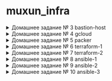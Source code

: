 # muxun_infra
<details><summary>Домашнее задание № 3 bastion-host</summary><p>

---

Подключение к someinternalhost в одну команду с помощью ключа передачи терминала в ssh

`ssh -tA home@35.210.12.2 ssh 10.132.0.3`

---
Алиасы в ssh_config

Нужно использовать параметр ProxyCommand:
~/.ssh/config с использованием netcat 

```
Host bastion
        HostName 35.210.12.2
        User home

Host someinternalhost
        ProxyCommand ssh bastion nc -q0 10.132.0.3 22

```

~/.ssh/config с использованием ключа -W

```
Host bastion
        HostName 35.210.12.2
        User home

Host someinternalhost
        ProxyCommand ssh -A bastion -W 10.132.0.3:22
```

---

Конфигурация подключения


```
bastion_IP = 35.210.12.2
someinternalhost_IP = 10.132.0.3
```

</p></details>



<details><summary>Домашнее задание № 4 gcloud</summary><p>

создан инстанс из gcloud <br> 
установлены ruby и mongodb <br>
задеплоено реддит прриложение <br>


```
testapp_IP = 34.76.222.110
testapp_port = 9292
```
создание нового инстанса с 
параметром стартап-скрипта 

```
gcloud compute instances create reddit-app \
--boot-disk-size=10GB \
--image-family ubuntu-1604-lts \
--image-project=ubuntu-os-cloud \
--machine-type=g1-small \
--tags puma-server \
--restart-on-failure \
----metadata-from-file startup-script=startup_script.sh

```


создание правила фаерволла для рандомного порта 8080(вместо 9292)

```
gcloud compute firewall-rules create another-default-puma-server \
 --network default  \
 --action allow  \
--direction ingress \
--rules tcp:8080  \
--source-ranges=0.0.0.0/0 \ 
--priority 1000  \
--target-tags puma-server
```


</p></details>

<details><summary>Домашнее задание № 5 packer</summary><p>
Packer - создание образов VM для различных провайдеров<br>

* установлен packer

```
cd ~
wget https://releases.hashicorp.com/packer/1.3.3/packer_1.3.3_linux_amd64.zip
unzip packer_1.3.3_linux_amd64.zip
sudo mv packer /usr/lib
rm packer_1.3.3_linux_amd64.zip

```

* произведена авторизация для аутентификации packer и terraform в GCP

```
gcloud auth application-default login

```

* создан шаблон для packer

```

 "builders": [
 {
 "type": "googlecompute",
 "project_id": "infra-226-212",
 "image_name": "reddit-base-{{timestamp}}",
 "image_family": "reddit-base",
 "source_image_family": "ubuntu-1604-lts",
 "zone": "europe-west1-b",
 "ssh_username": "appuser",
 "machine_type": "f1-micro"
 }
 ],
 "provisioners": [
 {
 "type": "shell",
 "script": "script/install_ruby.sh",
 "execute_command": "sudo {{.Path}}"
 },
 {
 "type": "shell",
 "script": "script/install_mongodb.sh",
 "execute_command": "sudo {{.Path}}"
 }
 ]
}

```

* на основе шаблона создан образ ubuntu1604 с предустановленными ruby и mongodb
* на основе образа создан инстанс и задеплоено приложение puma-server
* добавлено правило фаерволла для доступа к порту приложения 9292 инстанса reddit-app

* в шаблон добавлены параметры пользователя: обязательные для указания и указанные в самом шаблоне

```
{
   "variables": [
        {
        "project_id": null,
        "source_image_family": null,
        "machine_type": "f1-micro"
        }
        ],




  "builders": [
        {
        "type": "googlecompute",
        "project_id": "{{user `project_id`}}",
        "image_name": "reddit-base-{{timestamp}}",
        "image_family": "reddit-base",
        "source_image_family": "{{user `source_image_family`}}",
        "zone": "europe-west1-b",
        "ssh_username": "muxund",
        "machine_type": "{{user `machine_type`}}"
        }
        ],

 "provisioners": [
        {
        "type": "shell",
        "script": "script/install_ruby.sh",
        "execute_command": "sudo {{.Path}}"
        },

        {
        "type": "shell",
        "script": "script/install_mongodb.sh",
        "execute_command": "sudo {{.Path}}"
        }

        ]
}

```
*  созданы файлы переменных variables.json и variables.json.example с содержанием:

```
{

"project_id": "infra-226212",
"source_image_family": "ubuntu-1604-lts"

}

```

эти перменные будут вставляться в шаблон при создании образа с помощью команды:

```
packer build -var-file=variables.json ubuntu16.json
```

* добавлены параметры builder для GCP:
	- описание образа
	- размер и тип диска
	- название сети
	- теги

```
{
   "variables": 
	{
	"project_id": null,
	"source_image_family": null,
	"machine_type": "f1-micro",
	"image_description": "standart puma server on ubuntu",
	"disk_size": "10",
	"disk_type": "pd-standart",
	"network": "default",
	"tags": "reddit-app,http-server,https-server"
	}
	,




  "builders": [
	{
	"type": "googlecompute",
	"project_id": "{{user `project_id`}}",
	"image_name": "reddit-base-{{timestamp}}",
	"image_family": "reddit-base",
	"source_image_family": "{{user `source_image_family`}}",
	"zone": "europe-west1-b",
	"ssh_username": "muxund",
	"machine_type": "{{user `machine_type`}}",
	"image_description": "{{user `image_description`}}",
	"disk_size": "{{user `disk_size`}}",
	"disk_type": "{{user `disk_type`}}",
	"network": "{{user `network`}}",
	"tags": "{{user `tags`}}"

	}
	],

 "provisioners": [
	{
	"type": "shell",
	"script": "script/install_ruby.sh",
	"execute_command": "sudo {{.Path}}"
	},

	{
	"type": "shell",
	"script": "script/install_mongodb.sh",
	"execute_command": "sudo {{.Path}}"
	}

	]
}
```



</p></details>


<details><summary>Домашнее задание № 6 terraform-1</summary><p>

* установлен terraform

```
    wget https://releases.hashicorp.com/terraform/0.11.11/terraform_0.11.11_linux_amd64.zip \ 
    && unzip terraform_0.11.11_linux_amd64.zip \
    && sudo mv terraform /usr/bin \
    && terraform --version
```

* установен  и проинициализирован провайде в файле main.tf

```
    13:53 $ terraform init
    
    Initializing provider plugins...
    - Checking for available provider plugins on https://releases.hashicorp.com...
    - Downloading plugin for provider "google" (1.4.0)...
    
    Terraform has been successfully initialized!
    
    You may now begin working with Terraform. Try running "terraform plan" to see
    any changes that are required for your infrastructure. All Terraform commands
    should now work.
    
    If you ever set or change modules or backend configuration for Terraform,
    rerun this command to reinitialize your working directory. If you forget, other
```

* определил в файле main.tf ресурс для создания VM

```
    provider "google" {
            version = "1.4.0"
            project = "infra-226212"
            region = "europe-west1"
    }
    
    resource "google_compute_instance" "app" {
            name            = "reddit-app"
            machine_type    = "g1-small"
            zone            = "europe-west1-b"
            #определение загрузочного диска
            boot_disk {
                    initialize_params {
                            image = "reddit-base-1547821025"
                    }
            }
            #определение сетевого интерфейса
            network_interface {
                    # сеть , к которой присоеденить интерфейс
                    network = "default"
                    # использовать ephimeral IP для доступа в интернет
                    access_config {}
            }
    
    }
```

* перед установкой изменений проверим корректность конфиурации

 
```
    15:10 $ terraform plan
    Refreshing Terraform state in-memory prior to plan...
    The refreshed state will be used to calculate this plan, but will not be
    persisted to local or remote state storage.
    
    
    ------------------------------------------------------------------------
    
    An execution plan has been generated and is shown below.
    Resource actions are indicated with the following symbols:
      + create
    
    Terraform will perform the following actions:
    
      + google_compute_instance.app
          id:                                                  <computed>
          boot_disk.#:                                         "1"
          boot_disk.0.auto_delete:                             "true"
          boot_disk.0.device_name:                             <computed>
          boot_disk.0.disk_encryption_key_sha256:              <computed>
          boot_disk.0.initialize_params.#:                     "1"
          boot_disk.0.initialize_params.0.image:               "reddit-base-1547821025"
          can_ip_forward:                                      "false"
          cpu_platform:                                        <computed>
          create_timeout:                                      "4"
          instance_id:                                         <computed>
          label_fingerprint:                                   <computed>
          machine_type:                                        "g1-small"
          metadata_fingerprint:                                <computed>
          name:                                                "reddit-app"
          network_interface.#:                                 "1"
          network_interface.0.access_config.#:                 "1"
          network_interface.0.access_config.0.assigned_nat_ip: <computed>
          network_interface.0.access_config.0.nat_ip:          <computed>
          network_interface.0.address:                         <computed>
          network_interface.0.name:                            <computed>
          network_interface.0.network:                         "default"
          network_interface.0.network_ip:                      <computed>
          network_interface.0.subnetwork_project:              <computed>
          project:                                             <computed>
          scheduling.#:                                        <computed>
          self_link:                                           <computed>
          tags_fingerprint:                                    <computed>
          zone:                                                "europe-west1-b"
    
    
    Plan: 1 to add, 0 to change, 0 to destroy.
    
    ------------------------------------------------------------------------
    
    Note: You didn't specify an "-out" parameter to save this plan, so Terraform
    can't guarantee that exactly these actions will be performed if
    "terraform apply" is subsequently run.
```
* создана инфраструктура 
```
    15:25 $ terraform apply 
    
    An execution plan has been generated and is shown below.
    Resource actions are indicated with the following symbols:
      + create
    
    Terraform will perform the following actions:
    
      + google_compute_instance.app
          id:                                                  <computed>
          boot_disk.#:                                         "1"
          boot_disk.0.auto_delete:                             "true"
          boot_disk.0.device_name:                             <computed>
          boot_disk.0.disk_encryption_key_sha256:              <computed>
          boot_disk.0.initialize_params.#:                     "1"
          boot_disk.0.initialize_params.0.image:               "reddit-base-1547821025"
          can_ip_forward:                                      "false"
          cpu_platform:                                        <computed>
          create_timeout:                                      "4"
          instance_id:                                         <computed>
          label_fingerprint:                                   <computed>
          machine_type:                                        "g1-small"
          metadata_fingerprint:                                <computed>
          name:                                                "reddit-app"
          network_interface.#:                                 "1"
          network_interface.0.access_config.#:                 "1"
          network_interface.0.access_config.0.assigned_nat_ip: <computed>
          network_interface.0.access_config.0.nat_ip:          <computed>
          network_interface.0.address:                         <computed>
          network_interface.0.name:                            <computed>
          network_interface.0.network:                         "default"
          network_interface.0.network_ip:                      <computed>
          network_interface.0.subnetwork_project:              <computed>
          project:                                             <computed>
          scheduling.#:                                        <computed>
          self_link:                                           <computed>
          tags_fingerprint:                                    <computed>
          zone:                                                "europe-west1-b"
    
    
    Plan: 1 to add, 0 to change, 0 to destroy.
    
    Do you want to perform these actions?
      Terraform will perform the actions described above.
      Only 'yes' will be accepted to approve.
    
      Enter a value: yes
    
    google_compute_instance.app: Creating...
      boot_disk.#:                                         "" => "1"
      boot_disk.0.auto_delete:                             "" => "true"
      boot_disk.0.device_name:                             "" => "<computed>"
      boot_disk.0.disk_encryption_key_sha256:              "" => "<computed>"
      boot_disk.0.initialize_params.#:                     "" => "1"
      boot_disk.0.initialize_params.0.image:               "" => "reddit-base-1547821025"
      can_ip_forward:                                      "" => "false"
      cpu_platform:                                        "" => "<computed>"
      create_timeout:                                      "" => "4"
      instance_id:                                         "" => "<computed>"
      label_fingerprint:                                   "" => "<computed>"
      machine_type:                                        "" => "g1-small"
      metadata_fingerprint:                                "" => "<computed>"
      name:                                                "" => "reddit-app"
      network_interface.#:                                 "" => "1"
      network_interface.0.access_config.#:                 "" => "1"
      network_interface.0.access_config.0.assigned_nat_ip: "" => "<computed>"
      network_interface.0.access_config.0.nat_ip:          "" => "<computed>"
      network_interface.0.address:                         "" => "<computed>"
      network_interface.0.name:                            "" => "<computed>"
      network_interface.0.network:                         "" => "default"
      network_interface.0.network_ip:                      "" => "<computed>"
      network_interface.0.subnetwork_project:              "" => "<computed>"
      project:                                             "" => "<computed>"
      scheduling.#:                                        "" => "<computed>"
      self_link:                                           "" => "<computed>"
      tags_fingerprint:                                    "" => "<computed>"
      zone:                                                "" => "europe-west1-b"
    google_compute_instance.app: Still creating... (10s elapsed)
    google_compute_instance.app: Creation complete after 16s (ID: reddit-app)
    
    Apply complete! Resources: 1 added, 0 changed, 0 destroyed.
```

* добавлен в секцию resources пункт metadata
```
    metadata {
                    ssh-keys = "muxund:${file("~/.ssh/id_rsa.pub")}"            }
```


* создадан  файл outputs.tf

```
    output "app_external_ip" {
     value = "${google_compute_instance.app.network_interface.0.access_config.0.assigned_nat_ip}"
    

```
* задано с помощью терраформа правило фаерволла
```
    resource "google_compute_firewall" "firewall_puma" {
            name    = "allow-puma-default"
            #название сети , в которой действует правило
            network = "default"
            # что разрешаем 
            allow {
                    protocol = "tcp"
                    ports    = ["9292"]
            }
            # откуда разрешаем доступ
            source_ranges = ["0.0.0.0/0"]
            # правила дл яинстансов с тегами
            target_tags = ["reddit-app"]
```

* дополен main.tf провижинами

```
    provisioner "file" {
    source = "files/puma.service"
    destination = "/tmp/puma.service"
    }
    
    provisioner "remote-exec" {
     script = "files/deploy.sh"
    }
```

* определены параметры подключения для провиженов
```
connection {
 type = "ssh"
 user = "muxund"
 agent = false
 private_key = "${file("~/.ssh/id_rsa")}"
 }
```

* созданы файлы с переменными и определены  variable

</p></details>



<details><summary> Домашнее задание № 7 terraform-2</summary>
<p>

* создано правило фаерволла для ssh порта

```
#====FIREWALL SSH====
resource "google_compute_firewall" "firewall_ssh" {
  name    = "default-allow-ssh"
  network = "default"

  allow {
    protocol = "tcp"
    ports    = ["22"]
  }

  source_ranges = ["0.0.0.0/0"]
}

```

* в терраформ стэйт импортироване правило ssh портя, объявленное ранее

* создана неявная зависимость ресурсов внешнего ip и  ip инстанса

```

#====INSTANCE====
resource "google_compute_instance" "app" {
  name         = "reddit-app"
  machine_type = "g1-small"
  zone         = "${var.zone}"
  tags         = ["reddit-app"]
  boot_disk {
    initialize_params {
      image = "${var.disk_image}"
    }
  }

  network_interface {
    network = "default"
    access_config {
      nat_ip = "${google_compute_address.app_ip.address}"
    }
  }

  /....
}

#====ADDRESS====
resource "google_compute_address" "app_ip" {
  name   = "reddit-app-ip"
}


```

* в packer созданы шаблоны для подготовки образов app и db

* конфигурация terraform разбита на несколько частей 
	-app.tf
	-db.tf
	-main.tf
	-vpc.tf

* на основе предыдущих конфигураций созданы модули app db vpc

```
rovider "google" {
  version = "1.4.0"
  project = "${var.project}"
  region  = "${var.region}"
}

module "app" {
  source          = "../modules/app"
  public_key_path = "${var.public_key_path}"
  zone            = "${var.zone}"
  app_disk_image  = "${var.app_disk_image}"
}

module "db" {
  source          = "../modules/db"
  public_key_path = "${var.public_key_path}"
  zone            = "${var.zone}"
  db_disk_image   = "${var.db_disk_image}"
}

module "vpc" {
  source        = "../modules/vpc"
  source_ranges = ["182.126.72.77/32"]
}


```

* проверена работ по параметризации source_range  модуля vpc c помощью телнета

* созданы конфигурации для окружений stage и prod с раздичными параметрами vpc

* созданы 2 экземпляра storage-backet

```
provider "google" {
        version = "1.4.0"
        project = "${var.project}"
        region  = "${var.region}"
}


module "storage-bucket" {
        source = "SweetOps/storage-bucket/goog$
        version = "0.1.1"

        name = ["st_bucket1","st-bucket2"]

}

output storage-bucket_url {
        value = "${module.storage-bucket.url}"
}



```
</p></details>


<details><summary> Домашнее задание № 8 ansible-1</summary>
<p>

* ansible установлен с помощью apt install
* запущено stage окружение в терраформе и проверена доступность ssh telnetom
* создан inventory файл для хоста app и проверена доступность с помощью пинг

```
✔ ~/otus/hw9/muxun_infra/ansible [ansible-1 L|…1] 
13:50 $ ansible appserver -i ./inventory -m ping
appserver | SUCCESS => {
    "changed": false, 
    "ping": "pong"
}

```

* добавлен хост с базой данных в инвентори
* создан и параметрезиован ansible.cfg

```
[defaults]
inventory = ./inventory
remote_user = muxund
private_key_file = ~/.ssh/id_rsa
host_key_checking = False
retry_files_enabled = False
```
* проверен модуль ping с параметрами

```
✔ ~/otus/hw9/muxun_infra/ansible [ansible-1 L|✚ 1…1] 
14:20 $ ansible appserver -m ping
appserver | SUCCESS => {
    "changed": false, 
    "ping": "pong"
}
✔ ~/otus/hw9/muxun_infra/ansible [ansible-1 L|✚ 1…1] 
14:21 $ ansible dbserver -m ping
dbserver | SUCCESS => {
    "changed": false, 
    "ping": "pong"
}


```
* проверены ad-hoc команды

```
4:24 $ ansible dbserver -m command -a uptime
dbserver | SUCCESS | rc=0 >>
 11:28:28 up 55 min,  1 user,  load average: 0.00, 0.00, 0.00

✔ ~/otus/hw9/muxun_infra/ansible [ansible-1 L|✔] 
14:28 $ ansible dbserver -m command -a ifconfig
dbserver | SUCCESS | rc=0 >>
ens4      Link encap:Ethernet  HWaddr 42:01:0a:84:00:28  
          inet addr:10.132.0.40  Bcast:10.132.0.40  Mask:255.255.255.255
          inet6 addr: fe80::4001:aff:fe84:28/64 Scope:Link
          UP BROADCAST RUNNING MULTICAST  MTU:1460  Metric:1
          RX packets:1678 errors:0 dropped:0 overruns:0 frame:0
          TX packets:1552 errors:0 dropped:0 overruns:0 carrier:0
          collisions:0 txqueuelen:1000 
          RX bytes:1996685 (1.9 MB)  TX bytes:162152 (162.1 KB)

lo        Link encap:Local Loopback  
          inet addr:127.0.0.1  Mask:255.0.0.0
          inet6 addr: ::1/128 Scope:Host
          UP LOOPBACK RUNNING  MTU:65536  Metric:1
          RX packets:0 errors:0 dropped:0 overruns:0 frame:0
          TX packets:0 errors:0 dropped:0 overruns:0 carrier:0
          collisions:0 txqueuelen:1000 
          RX bytes:0 (0.0 B)  TX bytes:0 (0.0 B)
```

* создан inventory в формате yml и проверен

```
15:13 $ ansible all -m ping -i inventory.yaml 
dbserver | SUCCESS => {
    "changed": false, 
    "ping": "pong"
}
appserver | SUCCESS => {
    "changed": false, 
    "ping": "pong"
}
```

* проверены модули systemd и service

```
✔ ~/otus/hw9/muxun_infra/ansible [ansible-1 L|✚ 1…1] 
15:25 $ ansible db -m service -a name=mongod
dbserver | SUCCESS => {
    "changed": false, 
    "name": "mongod", 
    "status": {
        "ActiveEnterTimestamp": "Sat 2019-01-26 10:32:48 UTC", 
        "ActiveEnterTimestampMonotonic": "13819239", 
        "ActiveExitTimestampMonotonic": "0", 
        "ActiveState": "active", 
        "After": "sysinit.target basic.target network.target systemd-journald.socket system.slice", 
        "AllowIsolate": "no", 
        "AmbientCapabilities": "0", 
        "AssertResult": "yes", 
        "AssertTimestamp": "Sat 2019-01-26 10:32:48 UTC", 
        "AssertTimestampMonotonic": "13818217", 
        "Before": "multi-user.target shutdown.target", 
        "BlockIOAccounting": "no", 
        "BlockIOWeight": "18446744073709551615",
.......................

```

* создан playbook с заданием деплоя приложения

```
✔ ~/otus/hw9/muxun_infra/ansible [ansible-1 L|✚ 1…2] 
16:13 $ ansible-playbook clone.yml 

PLAY [Clone] ********************************************************************************

TASK [Gathering Facts] **********************************************************************
ok: [appserver]

TASK [Clone repo] ***************************************************************************
changed: [appserver]

PLAY RECAP **********************************************************************************
appserver      
```



</p></details>


<details><summary> Домашнее задание № 9 ansible-2</summary>
<p>

* создан playbook для управления конфигурациями и деплоя приложения
  - сценарии для каждого хоста
  - шаблоны конфиг файлов
  - сделан пробный прогон плэйбука
  - введены хэндлеры \ таски для деплоя приложения
  - плэйбук применён

```

✔ ~/otus/hw10/muxun_infra/ansible [ansible-2|✔] 
10:55 $ cat reddit_app_one_play.yml 
---
- name: Config host and deploy application # Описание сценария
  hosts: all # Хосты, на которых выполятся таски
  vars:
    mongo_bind_ip: 0.0.0.0 # переменная задается в vars
    db_host: 10.132.0.48


  tasks: # блок тасков(заданий)
    - name: меняю конфиг монги на db 
      become: true # выполняем задание от рута
      template:
        src:  templates/mongod.conf.j2 # путь до шаблона
        dest: /etc/mongod.conf # целевой путь на удаленном хосте
        mode: 0644  # права на файл
      tags: db-tag   # тэги задания 
      notify: restart mongod

    - name: устанавливаю пума юнит на app
      become: true
      copy:
        src:   files/puma.service
        dest: /etc/systemd/system/puma.service
      tags: app-tag
      notify: reload puma

    - name: добавляю конфиг подключения к бд на app
      template:
        src: templates/db_config.j2
        dest: /home/muxund/db_config
      tags: app-tag

    - name: enable puma для app
      become: true
      systemd: name=puma enabled=yes
      tags: app-tag

    - name: граблю приложение из гита на апп
      git:
        repo: 'https://github.com/express42/reddit.git'
        dest: /home/muxund/reddit
        version: monolith # <-- Указываем нужную ветку
      #tags: deploy-tag
      tags: app-tag
      notify: reload puma

    - name: инсталирую bundle на app
      bundler:
        state: present
        chdir: /home/muxund/reddit # <-- В какой директории выполнить команду bundle
     # tags: deploy-tag 
      tags: app-tag  
     

  handlers:
  - name: restart mongod
    become: true
    service: name=mongod state=restarted
    
  - name: reload puma
    become: true
    service: name=puma state=restarted 


```

<img src="https://s3.us-west-2.amazonaws.com/secure.notion-static.com/7a52878a-ad17-44a7-a307-10d54c0b7495/oneplayonescen.png?AWSAccessKeyId=ASIAT73L2G45HOBQHFM6&Expires=1548835308&Signature=F2GHKWsHutLGxyBqUyVon4JTu%2Bk%3D&x-amz-security-token=FQoGZXIvYXdzEBAaDKFv2hlRTRvWbXo8GiK3A4MOL4eBpO8a%2FMtwYA0RV3ELQOMwXpp%2BRTO6SZGg7Dd3GpB3kT2WNJcbZ7%2BS0SjBYAcmUW7tSvxbYz%2B1EA6GC3XXdGpPngpdgzCBVAA%2BjGfJX1br9c17ZjNYlXMmCnH6wFFtRkyZN8Kyy2OWPxmZ%2F7ZQo4aga6gFpN%2BmpQOIj0iLLiGW8vIcWb6ePYuhZeFd%2FeSKqSNNvvVACO%2F7O1KK157%2FU5l2W7fCMpXgE%2B4MNrRZbgHG3n8LSajbXTf5ttzvCPW%2BGM2FN2B658vQiiR1eDxVLmnW1EehTi7Y4ii0ABFAVA2jS0vz20uxYp1QxGo8nkJ1TaQTpDPplWsH9RKqG0PrYpegCERzc7yN7lkx%2Ba%2FXt0dXRku%2FYoNg467syn6gpoYgXE43Ip5EmZC2%2FQuLxEssZYo%2F2V8HOUm%2BLi5I72kCbplz8qd29bskxPu%2F95bLL8WYjtwNs1byHwhr6EcLC9isVRNm%2F4%2BuMqqoLHL7UV0NSfTrnHSTcQwnUeYoMbn9S1SJzYg10p10FFHdAS0CXVAbPAN%2B%2FGH%2F3VH16TfSDkB8eQ6ZJENIlCxkNv3IuG6BYK%2B7f3a%2FS5Qosd6%2F4gU%3D"></img>



* создан плэйбук с несколькими сценариями
* добавлен по образцу сценарий для деплоя

```

✔ ~/otus/hw10/muxun_infra/ansible [ansible-2|✔] 
10:55 $ cat reddit_app_multiple_plays.yml 
---
- name: Конфигурируем mongodb хост
  hosts: db
  tags: db-tag
  become: true
  vars:
    mongo_bind_ip: 0.0.0.0
  tasks:
    - name: Меняю конфиг монги на db 
      become: true
      template:
        src:  templates/mongod.conf.j2
        dest: /etc/mongod.conf
        mode: 0644
      tags: db-tag 
      notify: restart mongod
  handlers:
    - name: restart mongod
      service: name=mongod state=restarted 
    

- name: Конфигурируем хост app
  hosts: app
  tags: app-tag
  become: true
  vars:
    db_host: 10.132.0.50
  tasks:
    - name: Копируем юнит пума-сервис на app
      copy:
        src:   files/puma.service
        dest: /etc/systemd/system/puma.service
      notify: reload puma

    - name: Добавляем конфиг подключения к бд на app
      template:
        src: templates/db_config.j2
        dest: /home/muxund/db_config
        owner: muxund
        group: muxund

    - name: enable puma для app
      systemd: name=puma enabled=yes

  handlers:    
  - name: reload puma
    service: name=puma state=restarted 


- name: Деплой приложухи
  hosts: app
  tags: deploy-tag
  become: true
  tasks:
    - name: граблю приложение из гита на апп
      git:
        repo: 'https://github.com/express42/reddit.git'
        dest: /home/muxund/reddit
        version: monolith 
      notify: restart puma

    - name: инсталирую bundle на app
      bundler:
        state: present
        chdir: /home/muxund/reddit 

  handlers:
    - name: restart puma
      become: true
      systemd: name=puma state=restarted

```

<img src="https://s3.us-west-2.amazonaws.com/secure.notion-static.com/ecb50d66-3a42-496f-952c-1a976b76c883/multiplecneario.png?AWSAccessKeyId=ASIAT73L2G45BXVWHNL4&Expires=1548835300&Signature=B9Vv3iHADpVwnGxmTj3CufCoLSM%3D&x-amz-security-token=FQoGZXIvYXdzEBAaDBPLlI9NEA6JI8FadyK3A%2FOMK22s5I%2F6Mtck2ikT9Ssgwov4doSWwEkbYb5GeNn9SxdgeqOOQEFGTOfocKiWYtpuWyahhu6GAzM6dae0cnloA%2BQ0oE6Q1lKHCiz%2B0n6RWV%2BGTtLQNh%2BsIDy819Ih6skaKqxEVxWNTqXapf7EPYVEvzJTAP1YYrI5O9s3G9uOGSjURrb4mWyELOjydYkqmufvnyCDyhCHOLmLTU38i3BQuvBY12Yrkh5dIuAxetEOTS%2B5GFaWNd9QzBlHKOjLGJ4ie9MTojw2OpFjd3neuXBmw4RfsCiTJPlPloX%2FShXih8rPsesUu4mf7tSMq9rKbIVxmNR96tptwNwPNs5vTzSGL%2BX3m9LvZLGWQIHKmTRlcQ%2BuM8DEahSsW8ObYJc5d1yDTJw9J9iuIAVhOjht9t3dAcIxZ5fmxAoyo6g97mS0CIamTv8KJWiCbSRvPAaXueezbESxA6zUBJ7DZ704FsWVGfXBBSNbraN4NtUlqhHbCQ%2FsF3hv4on2fqMZOVE4hwmsulO0We8%2FCkbRbNB10dMD9CSDkdYuKtzlES8zf1fBTapdu8vR4WEB0pfwDR0zm4746hrtZjooluu%2F4gU%3D"></img>

* на основе предыдущих наработок создано несколько плэйбуков и объеденены с помощью import_playbook в site.yml

```

✔ ~/otus/hw10/muxun_infra/ansible [ansible-2|✔] 
11:06 $ cat app.yml db.yml deploy.yml
---
- name: Конфигурируем хост app
  hosts: app
  become: true
  vars:
    db_host: 10.132.15.194
  tasks:
    - name: Копируем юнит пума-сервис на app
      copy:
        src:   files/puma.service
        dest: /etc/systemd/system/puma.service
      notify: reload puma

    - name: Добавляем конфиг подключения к бд на app
      template:
        src: templates/db_config.j2
        dest: /home/muxund/db_config
        owner: muxund
        group: muxund

    - name: enable puma для app
      systemd: name=puma enabled=yes

  handlers:
  - name: reload puma
    service: name=puma state=restarted

---
- name: Конфигурируем mongodb хост
  hosts: db
  become: true
  vars:
    mongo_bind_ip: 0.0.0.0

  tasks:
    - name: Меняю конфиг монги на db
      become: true
      template:
        src:  templates/mongod.conf.j2
        dest: /etc/mongod.conf
        mode: 0644
      notify: restart mongod

  handlers:
    - name: restart mongod
      service: name=mongod state=restarted


---

- name: Деплой приложухи
  hosts: app
  tasks:
    - name: граблю приложение из гита на апп
      git:
        repo: 'https://github.com/express42/reddit.git'
        dest: /home/muxund/reddit
        version: monolith
      notify: restart puma

    - name: инсталирую bundle на app
      bundler:
        state: present
        chdir: /home/muxund/reddit

  handlers:
    - name: restart puma
      become: true
      systemd: name=puma state=restarted


```

<img src="https://s3.us-west-2.amazonaws.com/secure.notion-static.com/b4d5de0a-a1a3-4a00-95b0-c3c50b9b200a/siteplaybok.png?AWSAccessKeyId=ASIAT73L2G45NKA4IGFP&Expires=1548835706&Signature=7v4F63MzyiUbabM5V003%2FyAJT%2F8%3D&x-amz-security-token=FQoGZXIvYXdzEBAaDLtslAGySyHccT%2B42yK3Ay%2FjbK43hItaoZ%2FyzEUhWLAu2mTVRPTHPWU6C7U0S5BIn81P%2BmFfzU%2BnqK5gwVy6mvaXcTlMeRhB1gdQTy1TlBbIK%2BBcEiZGnYCp5hb3ae9Q7aTzyQb4C0i7kMbA0EqfOSG7oXw%2BYYAt%2BoHBNNUDSZieI4UA1IGyQMm0i7hB8tChfeKOV73RwWnPqGPgDF7IEgmQxzvNfWKTu7ZVH13SlPvJIkGmclrU%2BRU14dkzW0v2aZMN07JVPI1Sn7O5QJEIN%2BQccMgArPZchRg6y%2FQs6INIEcb%2FMCeci0%2BHm%2FaANwn1rhDW2fRxs8a7ZN53%2Bv3xQMCve1lrhL2q3K%2FdiDIWRjdNWP0hUZ66G7W7iWvuFjQWsSAE8MdgjCf%2BM8O0YFc00W4C5shivwNnVVcsExuWJiXVYSqjIv7S1HxZjoV0Dt7ZMHCOCaYn0bmpLBXNVEhDUulmVeIjc3GA1vzq8NjBRT0%2FaIs0KMOoQX9Wu4mltcKqNzbGIGGdtEDD8eD7JRcbZMA3bhe2JhZ8lqPwzOYl3dem7VhbxcovBHZS%2FsRjCaW1hmG5u2EUNPeXMymS%2F%2BPcUeA147qaIiUo5vG%2F4gU%3D"></img>


* созданы ansible сценарии для провиженов

```

 ~/otus/hw10/muxun_infra/ansible [ansible-2|✔] 
11:07 $ cat packer_*
---
- name: Install Ruby && Bundler
  hosts: all
  become: true
  tasks:
  # Установим в цикле все зависимости
  - name: Install ruby and rubygems and required packages
    apt: "name={{ item }} state=present"
    with_items:
      - ruby-full
      - ruby-bundler
      - build-essential
---
- name: Install MongoDB 3.2
  hosts: all
  become: true
  tasks:
  # Добавим ключ репозитория для последующей работы с ним
  - name: Add APT key
    apt_key:
      id: EA312927
      keyserver: keyserver.ubuntu.com

  # Подключаем репозиторий с пакетами mongodb
  - name: Add APT repository
    apt_repository:
      repo: deb [ arch=amd64,arm64 ] http://repo.mongodb.org/apt/ubuntu xenial/mongodb-org/3.2 multiverse
      state: present

  # Выполним установку пакета
  - name: Install mongodb package
    apt:
      name: mongodb-org
      state: present

  # Включаем сервис
  - name: Configure service supervisor
    systemd:
      name: mongod
      enabled: yes


```

* и созданы новые образы app и db
* на основе образов пересоздана stage инфраструктура
* применен ansible-playbook

<img src="https://s3.us-west-2.amazonaws.com/secure.notion-static.com/60cf0422-9826-44e2-835f-0f242c533a62/.png?AWSAccessKeyId=ASIAT73L2G45EHF4HKSE&Expires=1548836023&Signature=cNX2LMgQUjsmoS4JSVfPNrmY4l4%3D&x-amz-security-token=FQoGZXIvYXdzEBAaDCJ4eBBhbRochVGzeiK3A3YLk3NUWJaiHPwlFGWUlXkya6SjR12CgmtxKyGvOeQqJ%2FKhaiJnUNDIwyLhKEYr93AoMI0rqTTeoV9Hv%2ByZEX2xiqu9d4%2FucQNCjc%2FPHlz926x8Z2TMi%2BgR%2FaQfTDz81hH2lagTFPxXqdT7QmE1QQOva0MndDnlAYoSbnwnGtMRSaWM1kaIX1tG8aP4FIi2ZreRGYzrZHb8vJRHdJw86%2Flw8EwzIin041LPVe8u9o0Cay7Xim%2BJtT5qPHQkTmzrOtEB4JVns0%2F%2F1m%2FJs7T2Eg7WdHqM5aeDWsiiPICxBVXk0f4kSKbcXOcsyznKSuSZC6gZtQX61UY7trKc%2BhhylbcBN8V5ufOz0%2BzWemldAIsaeK8lneuoYuMc4jycRAd8IK48Tnl1vWpDLcWtWgFeJjckryFkxHUmoK6FylRDEpAIfRrEPxKy8rhc8MSYW%2B3lqP4As1KawEGMIVyUAp5GIRE3K15ylKb7SWdEDiRUZC%2FyYb0%2FXL7UQEfDicbhalJwDf1LZnUt8NAEKRfzrSMdMRv%2BVS9Pw8VMSIhzvwOFpnPehr6LYWIp8bhTzmf6FO03%2B3zeL%2BOT6zgo8tq%2F4gU%3D"></img>



</p>
</details>


 
<details><summary> Домашнее задание № 10 ansible-3 </summary>
<p>
 * созданы роли для app и db, протестирован playbook
  <img src="https://s3.us-west-2.amazonaws.com/secure.notion-static.com/b7b8855c-f5ba-4221-92c6-a24daeb3c131/ansible-rolesdeploying.png?AWSAccessKeyId=ASIAT73L2G45HG2B6BHH&Expires=1549439120&Signature=c610Li5Wmvr%2BZQARz%2FBBn7As7y0%3D&x-amz-security-token=FQoGZXIvYXdzELP%2F%2F%2F%2F%2F%2F%2F%2F%2F%2FwEaDJHQ5%2Fdu0QjGY3n3sCK3A5HXafhgWwDmKC0SdRBW1u%2Fuq9tc20qDDbeVbWBRibid8d94RLR5yuZBPhsiEKi6ekJdd1hlnP6eNc5S9%2FBzy0cok32EXSz7ATX8vDxoLvVXM2RQziyAWyvfnoCyq384E3zzDJY9naP6GC3vc1qeo0ogAoVi5hrH2GiDilcQl%2BWQddu8WMPKElDMtbwZFZjrBUhCaoCCGJokTuKP4cxXUgiJyqokj4BeV3RGpETeTOiLFiwx3cqfmHa4KeYAEFIV7ddzZ18Q3cu6WZnJ3nB01GHlXT9N2u4EmFECe6yIupXDCgdbqPHEQw68eLdaoPX0cSZ2LS6OEBOJHv%2BuCO36JnyfpU29bAUa9LiPgxRt2d%2B%2FbxaFopIOJCGx4u%2BAr0YdobbEhW9a0tGs3S88FJt4lyM9XSNp2cWbcBeyjSJURMRhtw3Ar7o22h%2BbzEnhsB%2F6G8AYII3uhzX1yPdMEuarP1XAo3Hjk%2FTSTQEL5k8yd0kvJgHb2M9GB9sJ74YHlJbPAyrrw8FmvOitsMW9ExE3KgLtRo8En9pthktqW1u8S4KMzuFPqHU3Mue%2BaCKFZz2eXdFVYhiC4Uwo9djj4gU%3D"></img>

 * созданы окружения prod и stage c различными inventory файлами и group_vars
 * проведена организация директории ansible с выделением playbooks, roles, environments
 * проверены playbooks на stage и prod окружения

 - stage
 <img src="https://s3.us-west-2.amazonaws.com/secure.notion-static.com/968b263c-7340-4819-a0fa-ff615aaa92d3/grandplaybookansible.png?AWSAccessKeyId=ASIAT73L2G45KHQDLEGM&Expires=1549439391&Signature=OtHFhnZziRC8zxKggvpaASk9jHc%3D&x-amz-security-token=FQoGZXIvYXdzELT%2F%2F%2F%2F%2F%2F%2F%2F%2F%2FwEaDKCY5cxB7OL%2FLmfyUSK3A%2Bgz4jyHNlrwd%2Boo85PJWm%2Bjxi3Lo8hBZU5IUHXIm0985REOfCN8xMuwu85BxzftWER91LfbEJhsBWhiggLnDHEEFlVEOeIBagZaXNaQUHqhcngPg8Km04YEB8hme1M6dysaxr%2FXU8EZuMuKihUlM5foKSWTJ2MbRP9Kd0fmI8A4VPXTBYlTPYhJAiKMK7puSl51JDtVSNCp2gPmCQjdzOZYFHfptaPGSSpE8%2Bu%2Bg92Ne003XgdKoTcmS74gLYZ5FWorfsD4JXJ5IlPbAzDmr%2FwNJTVWZwt83hqkhH0bKv2asNSOXyDa7D59R6ukxYi9j1fIZrezYTINrCjeJ1fv4p%2Bs%2F2RsLv4YQ%2Bs9EVnjF%2B5tpxyyXWsFY3vI6EYDvk7jZtLPatRw6oKAoNpJ1Lk6jr94bne%2BywlGfeQoi2LcjDSP5PqLrao1C12dVsjn224KcLg3nCStDX94Oc6wHvSOjA4AHaUFWaW72AB2fFl3mf9CVskfVQ8%2BozDdH53RXpncbym0JrhirXliOr3ag5LwWByJfxKb6n30Eo4ETAR%2B84KW2y1UDvPQa55BW2TrmSDf%2BccZwwbajJAord%2Fj4gU%3D"></img>

 - prod
<img src="https://s3.us-west-2.amazonaws.com/secure.notion-static.com/ec79141c-ad4d-4d06-9737-484e513ada6b/prodgrandansible.png?AWSAccessKeyId=ASIAT73L2G45NCDMUTMW&Expires=1549439468&Signature=IBFYcDAan1QQuS0twmAMf73dlqU%3D&x-amz-security-token=FQoGZXIvYXdzELP%2F%2F%2F%2F%2F%2F%2F%2F%2F%2FwEaDIHEhoLDF4Fo0mecuSK3A56kTpJmiv6HzgezRt2wUfxUaF%2B7E6sXb0o2PL7iSVPmiFL9%2BST0LWCIDRsYRF9SUATq3KUX96wKGt8NthH6849Y28mUr%2FcQ9T640%2BUmXuwg4c%2BC9YSxVIDqwJq%2Fx2odIk9T87eTneVWqWJbCwqWnKI4Z%2FWfy3Y%2FumSRSPEkV%2F1BV1YJ7KN2rFm7kZqjrffJW0uiFyYLZ3CtxI7L4THpcLQ5nTDi34SbDvoTi8VZKhzsBcEwPQOG%2BvW1KXvhytcPyoYgGCtMkGTr3eVR48ixtH20uaOq8qprqXR940HTUqfPcZ33hcG6Zfuy2dgJwoxgL2LdeI8YCKiIbdoEnMixFsARiChK%2BCruarg8uayJYoBT4JyGIADP9BuIev8W%2BS%2BVFMFtT8fCyNDGM0ekWKqmJurzGMjn3mOx75N9b9Bgz2zcbHBh%2B9O9q3Jf3EJk4iqs3TGL8A7MLSsW3KNz6GL9TodD4vH0r0xN485BJSVS%2Foq%2F2r142EkYvhXwXhdqjDwV7dXMoiGlIG09wVgRv22eA19S%2Fn3kpQ6mJFoVfXvmqDhrLJCdz8lV2vzwdgkwC%2B4hXkQ2WItCCdYo887j4gU%3D"></img>

 * в роли добавлена роль jdauphant.nginx из ansible-galaxy
 * в конфиг terraform добавлено правило фаерволла на доступ по 80 порту
 * проверена работа на stage окружении с применением роли nginx 
   в процессе работы столкнулся с проблемой dpkg\lock для тасков роли nginx
   проблемы решал вручную удалением локов и перезапуском плэйбука

<img src="https://s3.us-west-2.amazonaws.com/secure.notion-static.com/51962773-0b23-4952-ab0b-886b2df0a551/deploywithnginx.png?AWSAccessKeyId=ASIAT73L2G45NKZQGLHA&Expires=1549439558&Signature=Ct69t96POXfrgIz%2BmPZ7AD8npHk%3D&x-amz-security-token=FQoGZXIvYXdzELT%2F%2F%2F%2F%2F%2F%2F%2F%2F%2FwEaDKDvW23Pv5OQV80kzyK3A2Non4lmcT59OgiuZ03cMsf5nbJycKdAtGml%2FuvPDXFvtYyutWUao%2Bmc1Rv4Byogjf0NGu0m2pCmg1eiZpbkOnMK9v8vcL8GUnCxnkZWzigeKpFdWq4wYgKYsB6rs4cApch9B1CVF82esLoatlqgOEU%2BeZQqX21NIBdQyvRfvLpg70yfGyItDVDfSNnTPurM31RJ3AumUL1JQvcS2zTksCPOeNxNk66GV0gYjH4hKYt3TL2%2B36ytmOC2MG4GvPbzfy032kJFmvjj6Fj5ZoRcywb1cWr1Ii3ZWxKK2QO1%2FEvkMrnfI7%2B8TajgpP9LcsM%2FQ2usEyZWgiLXiPVY9OnNqFihfYerxJjiuDCRkHkZaubatC0QqCVF7TylcGeFxPriQynPCOsZJHI9LB%2BA63lgTJYckRDKtKuVRFU9huTqfulQFyUuVlr0NV%2FCL6v6VO2zzFqUrnbUJ87Xsp5yKRBr3gjvwHsa48H9oG6by5GTKIb1HLl3icx6NPeCP9oxOZEZpR8XJ%2FF3C1DP0DKjPbtgwJXaTkG5ZRYijHPc8tNvF5qKpRfmox95bghBQfn37VMoHg6tNe4nkXIouePj4gU%3D"></img>

 * использован ansible-vault для создания зашифрованного списка юзеров и паролей

</p>
</details>

